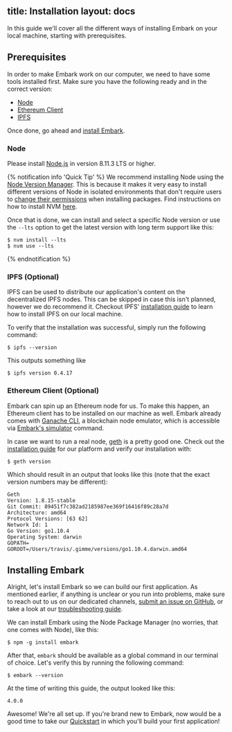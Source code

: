 title: Installation
layout: docs
---
In this guide we'll cover all the different ways of installing Embark on your local machine, starting with prerequisites.

## Prerequisites

In order to make Embark work on our computer, we need to have some tools installed first. Make sure you have the following ready and in the correct version:

- [Node](#Node)
- [Ethereum Client](#Ethereum-Client-Optional)
- [IPFS](#IPFS-Optional)

Once done, go ahead and [install Embark](#Installing-Embark).

### Node

Please install [Node.js](http://nodejs.org/) in version 8.11.3 LTS or higher.

{% notification info 'Quick Tip' %}
We recommend installing Node using the [Node Version Manager](https://github.com/creationix/nvm/blob/master/README.md).  This is because it makes it very easy to install different versions of Node in isolated environments that don't require users to [change their permissions](https://docs.npmjs.com/getting-started/fixing-npm-permissions) when installing packages. Find instructions on how to install NVM [here](https://github.com/creationix/nvm/blob/master/README.md#install-script).

Once that is done, we can install and select a specific Node version or use the `--lts` option to get the latest version with long term support like this:

<pre class="highlight"><code>$ nvm install --lts
$ nvm use --lts
</code></pre>
{% endnotification %}

### IPFS (Optional)

IPFS can be used to distribute our application's content on the decentralized IPFS nodes. This can be skipped in case this isn't planned, however we do recommend it. Checkout IPFS' [installation guide](https://docs.ipfs.io/introduction/install/) to learn how to install IPFS on our local machine.

To verify that the installation was successful, simply run the following command:

```
$ ipfs --version
```

This outputs something like

```
$ ipfs version 0.4.17
```

### Ethereum Client (Optional)

Embark can spin up an Ethereum node for us. To make this happen, an Ethereum client has to be installed on our machine as well. Embark already comes with [Ganache CLI](https://truffleframework.com/ganache), a blockchain node emulator, which is accessible via [Embark's simulator](embark_commands.html#simulator) command.

In case we want to run a real node, [geth](https://geth.ethereum.org/) is a pretty good one. Check out the [installation guide](https://ethereum.github.io/go-ethereum/install/) for our platform and verify our installation with:

```
$ geth version
```

Which should result in an output that looks like this (note that the exact version numbers may be different):

```
Geth
Version: 1.8.15-stable
Git Commit: 89451f7c382ad2185987ee369f16416f89c28a7d
Architecture: amd64
Protocol Versions: [63 62]
Network Id: 1
Go Version: go1.10.4
Operating System: darwin
GOPATH=
GOROOT=/Users/travis/.gimme/versions/go1.10.4.darwin.amd64
```

## Installing Embark

Alright, let's install Embark so we can build our first application. As mentioned earlier, if anything is unclear or you run into problems, make sure to reach out to us on our dedicated channels, [submit an issue on  GitHub](https://github.com/embark-framework/embark/issues), or take a look at our [troubleshooting guide](troubleshooting.html).

We can install Embark using the Node Package Manager (no worries, that one comes with Node), like this:

```
$ npm -g install embark
```

After that, `embark` should be available as a global command in our terminal of choice. Let's verify this by running the following command:

```
$ embark --version
```

At the time of writing this guide, the output looked like this:

```
4.0.0
```

Awesome! We're all set up. If you're brand new to Embark, now would be a good time to take our [Quickstart](/docs/quick_start.html) in which you'll build your first application!
